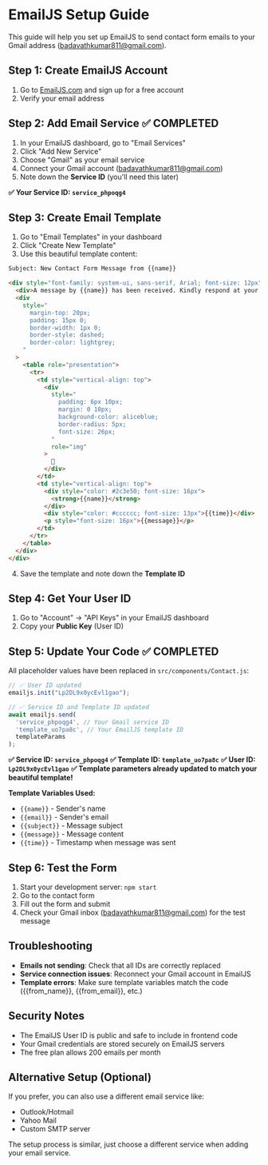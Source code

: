 # EmailJS Setup Guide

This guide will help you set up EmailJS to send contact form emails to your Gmail address (badavathkumar811@gmail.com).

## Step 1: Create EmailJS Account

1. Go to [EmailJS.com](https://www.emailjs.com/) and sign up for a free account
2. Verify your email address

## Step 2: Add Email Service ✅ COMPLETED

1. In your EmailJS dashboard, go to "Email Services"
2. Click "Add New Service"
3. Choose "Gmail" as your email service
4. Connect your Gmail account (badavathkumar811@gmail.com)
5. Note down the **Service ID** (you'll need this later)

**✅ Your Service ID: `service_phpoqg4`**

## Step 3: Create Email Template

1. Go to "Email Templates" in your dashboard
2. Click "Create New Template"
3. Use this beautiful template content:

```html
Subject: New Contact Form Message from {{name}}

<div style="font-family: system-ui, sans-serif, Arial; font-size: 12px">
  <div>A message by {{name}} has been received. Kindly respond at your earliest convenience.</div>
  <div
    style="
      margin-top: 20px;
      padding: 15px 0;
      border-width: 1px 0;
      border-style: dashed;
      border-color: lightgrey;
    "
  >
    <table role="presentation">
      <tr>
        <td style="vertical-align: top">
          <div
            style="
              padding: 6px 10px;
              margin: 0 10px;
              background-color: aliceblue;
              border-radius: 5px;
              font-size: 26px;
            "
            role="img"
          >
            👤
          </div>
        </td>
        <td style="vertical-align: top">
          <div style="color: #2c3e50; font-size: 16px">
            <strong>{{name}}</strong>
          </div>
          <div style="color: #cccccc; font-size: 13px">{{time}}</div>
          <p style="font-size: 16px">{{message}}</p>
        </td>
      </tr>
    </table>
  </div>
</div>
```

4. Save the template and note down the **Template ID**

## Step 4: Get Your User ID

1. Go to "Account" → "API Keys" in your EmailJS dashboard
2. Copy your **Public Key** (User ID)

## Step 5: Update Your Code ✅ COMPLETED

All placeholder values have been replaced in `src/components/Contact.js`:

```javascript
// ✅ User ID updated
emailjs.init("Lp2DL9x0ycEvl1gao");

// ✅ Service ID and Template ID updated
await emailjs.send(
  'service_phpoqg4', // Your Gmail service ID
  'template_uo7pa8c', // Your EmailJS template ID
  templateParams
);
```

**✅ Service ID: `service_phpoqg4`**
**✅ Template ID: `template_uo7pa8c`**
**✅ User ID: `Lp2DL9x0ycEvl1gao`**
**✅ Template parameters already updated to match your beautiful template!**

**Template Variables Used:**
- `{{name}}` - Sender's name
- `{{email}}` - Sender's email
- `{{subject}}` - Message subject
- `{{message}}` - Message content
- `{{time}}` - Timestamp when message was sent

## Step 6: Test the Form

1. Start your development server: `npm start`
2. Go to the contact form
3. Fill out the form and submit
4. Check your Gmail inbox (badavathkumar811@gmail.com) for the test message

## Troubleshooting

- **Emails not sending**: Check that all IDs are correctly replaced
- **Service connection issues**: Reconnect your Gmail account in EmailJS
- **Template errors**: Make sure template variables match the code ({{from_name}}, {{from_email}}, etc.)

## Security Notes

- The EmailJS User ID is public and safe to include in frontend code
- Your Gmail credentials are stored securely on EmailJS servers
- The free plan allows 200 emails per month

## Alternative Setup (Optional)

If you prefer, you can also use a different email service like:
- Outlook/Hotmail
- Yahoo Mail
- Custom SMTP server

The setup process is similar, just choose a different service when adding your email service.
